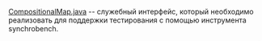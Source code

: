 [CompositionalMap.java](CompositionalMap.java) -- служебный интерфейс, который необходимо реализовать для поддержки тестирования с помощью инструмента synchrobench.  
